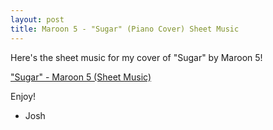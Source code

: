 ```yaml
---
layout: post
title: Maroon 5 - "Sugar" (Piano Cover) Sheet Music
---
```

Here's the sheet music for my cover of "Sugar" by Maroon 5! <br/>

<a href="https://static1.squarespace.com/static/538f92b9e4b0c930e8bee544/t/55553a12e4b0799dab4b268c/1431648786120/Sugar_2.pdf">"Sugar" - Maroon 5 (Sheet Music) </a>

Enjoy! <br/>

- Josh